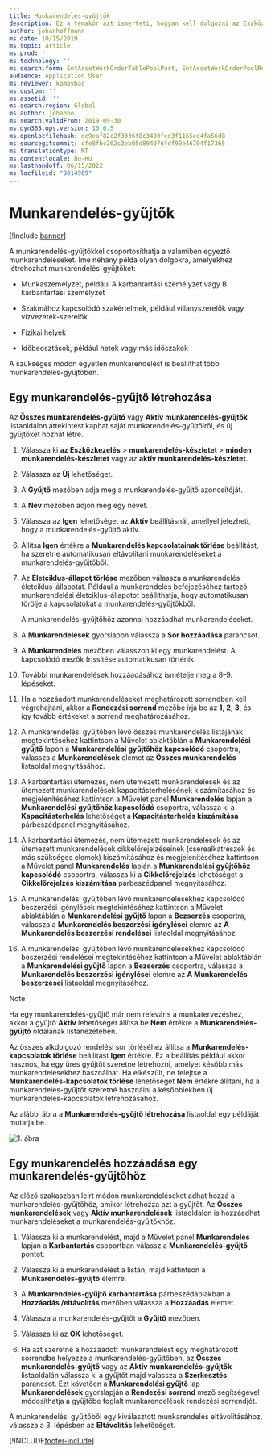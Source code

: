 ```yaml
---
title: Munkarendelés-gyűjtők
description: Ez a témakör azt ismerteti, hogyan kell dolgozni az Eszközkezelés munkarendelés-készletével.
author: johanhoffmann
ms.date: 10/15/2019
ms.topic: article
ms.prod: ''
ms.technology: ''
ms.search.form: EntAssetWorkOrderTablePoolPart, EntAssetWorkOrderPoolReferenceInfoPart, EntAssetWorkOrderPool, EntAssetWorkOrderPoolPreviewPart
audience: Application User
ms.reviewer: kamaybac
ms.custom: ''
ms.assetid: ''
ms.search.region: Global
ms.author: johanho
ms.search.validFrom: 2019-09-30
ms.dyn365.ops.version: 10.0.5
ms.openlocfilehash: dc9eaf82c2f3336f8c3400fcd3f1165ed4fa56d8
ms.sourcegitcommit: cfe8fbc202c3eb05d894076fdf99e46704f17365
ms.translationtype: MT
ms.contentlocale: hu-HU
ms.lasthandoff: 06/15/2022
ms.locfileid: "9014969"
---
```

# <a name="work-order-pools"></a>Munkarendelés-gyűjtők

[!include [banner](../../includes/banner.md)]


A munkarendelés-gyűjtőkkel csoportosíthatja a valamiben egyeztő munkarendeléseket. Íme néhány példa olyan dolgokra, amelyekhez létrehozhat munkarendelés-gyűjtőket:

- Munkaszemélyzet, például A karbantartási személyzet vagy B karbantartási személyzet  

- Szakmához kapcsolódó szakértelmek, például villanyszerelők vagy vízvezeték-szerelők  

- Fizikai helyek  

- Időbeosztások, például hetek vagy más időszakok  

A szükséges módon egyetlen munkarendelést is beállíthat több munkarendelés-gyűjtőben.


## <a name="create-a-work-order-pool"></a>Egy munkarendelés-gyűjtő létrehozása

Az **Összes munkarendelés-gyűjtő** vagy **Aktív munkarendelés-gyűjtők** listaoldalon áttekintést kaphat saját munkarendelés-gyűjtőiről, és új gyűjtőket hozhat létre.

1. Válassza ki **az Eszközkezelés** > **munkarendelés-készletet** > **minden munkarendelés-készletet** vagy az **aktív munkarendelés-készletet**.

2. Válassza az **Új** lehetőséget.

3. A **Gyűjtő** mezőben adja meg a munkarendelés-gyűjtő azonosítóját.

4. A **Név** mezőben adjon meg egy nevet.

5. Válassza az **Igen** lehetőséget az **Aktív** beállításnál, amellyel jelezheti, hogy a munkarendelés-gyűjtő aktív.

6. Állítsa **Igen** értékre a **Munkarendelés kapcsolatainak törlése** beállítást, ha szeretne automatikusan eltávolítani munkarendeléseket a munkarendelés-gyűjtőből.

7. Az **Életciklus-állapot törlése** mezőben válassza a munkarendelés életciklus-állapotát. Például a munkarendelés befejezéséhez tartozó munkarendelési életciklus-állapotot beállíthatja, hogy automatikusan törölje a kapcsolatokat a munkarendelés-gyűjtőkből.

    A munkarendelés-gyűjtőhöz azonnal hozzáadhat munkarendeléseket.

8. A **Munkarendelések** gyorslapon válassza a **Sor hozzáadása** parancsot.

9. A **Munkarendelés** mezőben válasszon ki egy munkarendelést. A kapcsolódó mezők frissítése automatikusan történik.

10. További munkarendelések hozzáadásához ismételje meg a 8–9. lépéseket.

11. Ha a hozzáadott munkarendeléseket meghatározott sorrendben kell végrehajtani, akkor a **Rendezési sorrend** mezőbe írja be az **1**, **2**, **3**, és így tovább értékeket a sorrend meghatározásához.

12. A munkarendelési gyűjtőben lévő összes munkarendelés listájának megtekintéséhez kattintson a Művelet ablaktáblán a **Munkarendelési gyűjtő** lapon a **Munkarendelési gyűjtőhöz kapcsolódó** csoportra, válassza a **Munkarendelések** elemet az **Összes munkarendelés** listaoldal megnyitásához.

13. A karbantartási ütemezés, nem ütemezett munkarendelések és az ütemezett munkarendelések kapacitásterhelésének kiszámításához és megjelenítéséhez kattintson a Művelet panel **Munkarendelés** lapján a **Munkarendelési gyűjtőhöz kapcsolódó** csoportra, válassza ki a **Kapacitásterhelés** lehetőséget a **Kapacitásterhelés kiszámítása** párbeszédpanel megnyitásához.

14. A karbantartási ütemezés, nem ütemezett munkarendelések és az ütemezett munkarendelések cikkelőrejelzéseinek (cserealkatrészek és más szükséges elemek) kiszámításához és megjelenítéséhez kattintson a Művelet panel **Munkarendelés** lapján a **Munkarendelési gyűjtőhöz kapcsolódó** csoportra, válassza ki a **Cikkelőrejelzés** lehetőséget a **Cikkelőrejelzés kiszámítása** párbeszédpanel megnyitásához.

15. A munkarendelési gyűjtőben lévő munkarendelésekhez kapcsolódó beszerzési igénylések megtekintéséhez kattintson a Művelet ablaktáblán a **Munkarendelési gyűjtő** lapon a **Bezserzés** csoportra, válassza a **Munkarendelés beszerzési igénylései** elemre az **A Munkarendelés beszerzési rendelései** listaoldal megnyitásához.

16. A munkarendelési gyűjtőben lévő munkarendelésekhez kapcsolódó beszerzési rendelései megtekintéséhez kattintson a Művelet ablaktáblán a **Munkarendelési gyűjtő** lapon a **Bezserzés** csoportra, válassza a **Munkarendelés beszerzési igénylései** elemre az **A Munkarendelés beszerzései** listaoldal megnyitásához.

>[!NOTE]
>Ha egy munkarendelés-gyűjtő már nem releváns a munkatervezéshez, akkor a gyűjtő **Aktív** lehetőségét állítsa be **Nem** értékre a **Munkarendelés-gyűjtő** oldalának listanézetében.

Az összes alkdolgozó rendelési sor törléséhez állítsa a **Munkarendelés- kapcsolatok törlése** beállítást **Igen** értékre. Ez a beállítás például akkor hasznos, ha egy üres gyűjtőt szeretne létrehozni, amelyet később más munkarendelésekhez használhat. Ha elkészült, ne felejtse a **Munkarendelés-kapcsolatok törlése** lehetőséget **Nem** értékre állítani, ha a munkarendelés-gyűjtőt szeretné használni a későbbiekben új munkarendelés-kapcsolatok létrehozásához.

Az alábbi ábra a **Munkarendelés-gyűjtő létrehozása** listaoldal egy példáját mutatja be.

![1. ábra](media/22-work-orders.png)


## <a name="add-a-work-order-to-a-work-order-pool"></a>Egy munkarendelés hozzáadása egy munkarendelés-gyűjtőhöz

Az előző szakaszban leírt módon munkarendeléseket adhat hozzá a munkarendelés-gyűjtőhöz, amikor létrehozza azt a gyűjtőt. Az **Összes munkarendelések** vagy **Aktív munkarendelések** listaoldalon is hozzáadhat munkarendeléseket a munkarendelés-gyűjtőkhöz.

1. Válassza ki a munkarendelést, majd a Művelet panel **Munkarendelés** lapján a **Karbantartás** csoportban válassz a **Munkarendelés-gyűjtő** pontot.

2. Válassza ki a munkarendelést a listán, majd kattintson a **Munkarendelés-gyűjtő** elemre.

3. A **Munkarendelés-gyűjtő karbantartása** párbeszédablakban a **Hozzáadás /eltávolítás** mezőben válassza a **Hozzáadás** elemet.

4. Válassza a munkarendelés-gyűjtőt a **Gyűjtő** mezőben.

5. Válassza ki az **OK** lehetőséget.

6. Ha azt szeretné a hozzáadott munkarendelést egy meghatározott sorrendbe helyezze a munkarendelés-gyűjtőben, az **Összes munkarendelés-gyűjtő** vagy az **Aktív munkarendelés-gyűjtők** listaoldalán válassza ki a gyűjtőt majd válassza a **Szerkesztés** parancsot. Ezt követően a **Munkarendelési gyűjtő** lap **Munkarendelések** gyorslapján a **Rendezési sorrend** mező segítségével módosíthatja a gyűjtőbe foglalt munkarendelések rendezési sorrendjét.

A munkarendelési gyűjtőből egy kiválasztott munkarendelés eltávolításához, válassza a 3. lépésben az **Eltávolítás** lehetőséget.



[!INCLUDE[footer-include](../../../includes/footer-banner.md)]